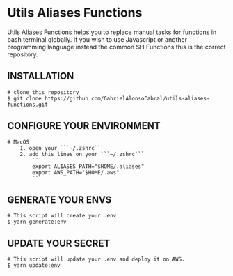 # Utils Aliases Functions
  Utils Aliases Functions helps you to replace manual tasks for functions in bash terminal globally.
  If you wish to use Javascript or another programming language instead the common SH Functions this is the correct repository.
  

## INSTALLATION

```
# clone this repository
$ git clone https://github.com/GabrielAlonsoCabral/utils-aliases-functions.git
```

## CONFIGURE YOUR ENVIRONMENT 

```
# MacOS
    1. open your ```~/.zshrc```
    2. add this lines on your ```~/.zshrc```
        ```
        export ALIASES_PATH="$HOME/.aliases"
        export AWS_PATH="$HOME/.aws"
        ```

```

## GENERATE YOUR ENVS

```
# This script will create your .env
$ yarn generate:env
```

## UPDATE YOUR SECRET

```
# This script will update your .env and deploy it on AWS.
$ yarn update:env
```